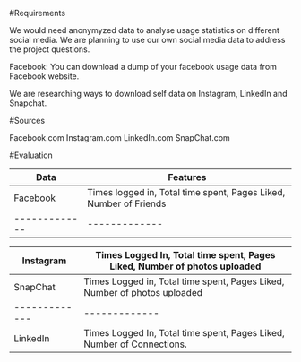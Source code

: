 #Requirements

We would need anonymyzed data to analyse usage statistics on different social media. We are planning to use our own social media data to address the project questions. 

Facebook: You can download a dump of your facebook usage data from Facebook website. 

We are researching ways to download self data on Instagram, LinkedIn and Snapchat.

#Sources

Facebook.com
Instagram.com
LinkedIn.com
SnapChat.com

#Evaluation


Data | Features |
| ------------- | ------------- |
| Facebook  | Times logged in, Total time spent, Pages Liked, Number of Friends |
| ------------- | ------------- |

| Instagram  | Times Logged In, Total time spent, Pages Liked, Number of photos uploaded |
| ------------- | ------------- |
| SnapChat | Times Logged in, Total time spent, Pages Liked, Number of photos uploaded |
| ------------- | ------------- |
| LinkedIn | Times Logged In, Total time spent, Pages Liked, Number of Connections.|

